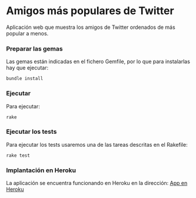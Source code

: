 # Amigos más populares de Twitter
Aplicación web que muestra los amigos de Twitter ordenados de más popular a menos.

### Preparar las gemas
Las gemas están indicadas en el fichero Gemfile, por lo que para instalarlas hay que ejecutar:
~~~
bundle install
~~~

### Ejecutar
Para ejecutar:
~~~
rake
~~~

### Ejecutar los tests
Para ejecutar los tests usaremos una de las tareas descritas en el Rakefile:
~~~
rake test
~~~

### Implantación en Heroku
La aplicación se encuentra funcionando en Heroku en la dirección:
[App en Heroku](http://twitterpop.herokuapp.com)

